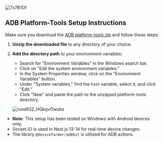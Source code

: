 
![7x7B1Of](https://github.com/user-attachments/assets/ef65fa64-2152-4002-8a8e-208867fb469a)
## ADB Platform-Tools Setup Instructions

Make sure you download the [ADB platform-tools zip](https://dl.google.com/android/repository/platform-tools-latest-windows.zip) and follow these steps:

1. **Unzip the downloaded file** to any directory of your choice.
2. **Add the directory path** to your environment variables:
   - Search for "Environment Variables" in the Windows search bar.
   - Click on "Edit the system environment variables."
   - In the System Properties window, click on the "Environment Variables" button.
   - Under "System variables," find the `Path` variable, select it, and click "Edit."
   - Click "New" and paste the path to the unzipped platform-tools directory.

   ![rundll32_HQkqvOwubs](https://github.com/user-attachments/assets/8d33987b-8c51-469a-8cbd-32b1799c2f0f)


* **Note**: This setup has been tested on Windows with Android devices only.
* Socket.IO is used in Next.js 13-14 for real-time device changes.
* The library `@devicefarmer/adbkit` is utilized for ADB actions.
